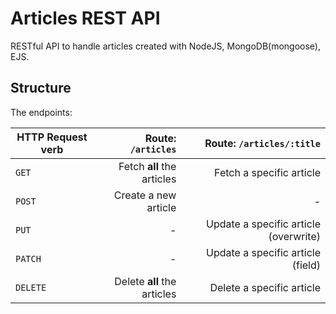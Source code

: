 # Articles REST API

RESTful API to handle articles created with NodeJS, MongoDB(mongoose), EJS.

## Structure

The endpoints:

| HTTP Request verb |          Route: `/articles` |             Route: `/articles/:title` |
| ----------------- | --------------------------: | ------------------------------------: |
| `GET`             |  Fetch **all** the articles |              Fetch a specific article |
| `POST`            |        Create a new article |                                     - |
| `PUT`             |                           - | Update a specific article (overwrite) |
| `PATCH`           |                           - |     Update a specific article (field) |
| `DELETE`          | Delete **all** the articles |             Delete a specific article |
